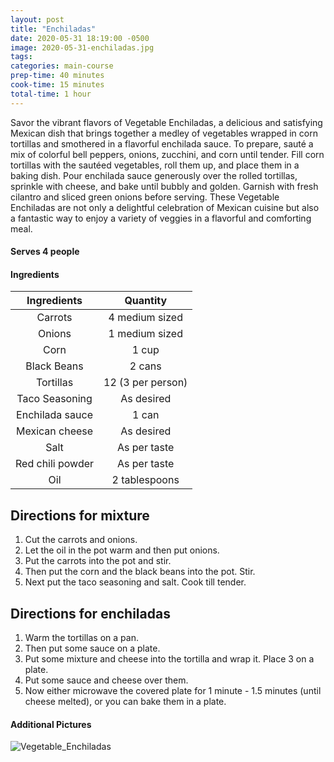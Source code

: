 ```yaml
---
layout: post
title: "Enchiladas"
date: 2020-05-31 18:19:00 -0500
image: 2020-05-31-enchiladas.jpg
tags:
categories: main-course
prep-time: 40 minutes
cook-time: 15 minutes
total-time: 1 hour
---
```


Savor the vibrant flavors of Vegetable Enchiladas, a delicious and satisfying Mexican dish that brings together a medley of vegetables wrapped in corn tortillas and smothered in a flavorful enchilada sauce. To prepare, sauté a mix of colorful bell peppers, onions, zucchini, and corn until tender. Fill corn tortillas with the sautéed vegetables, roll them up, and place them in a baking dish. Pour enchilada sauce generously over the rolled tortillas, sprinkle with cheese, and bake until bubbly and golden. Garnish with fresh cilantro and sliced green onions before serving. These Vegetable Enchiladas are not only a delightful celebration of Mexican cuisine but also a fantastic way to enjoy a variety of veggies in a flavorful and comforting meal.

#### Serves 4 people

#### Ingredients

|    Ingredients   |      Quantity     |
|:----------------:|:-----------------:|
|      Carrots     |   4 medium sized  |
|      Onions      |   1 medium sized  |
|       Corn       |       1 cup       |
|    Black Beans   |       2 cans      |
|     Tortillas    | 12 (3 per person) |
|  Taco Seasoning  |     As desired    |
|  Enchilada sauce |       1 can       |
|  Mexican cheese  |     As desired    |
|       Salt       |    As per taste   |
| Red chili powder |    As per taste   |
|        Oil       |   2 tablespoons   |

## Directions for mixture

1. Cut the carrots and onions.
2. Let the oil in the pot warm and then put onions.
3. Put the carrots into the pot and stir.
4. Then put the corn and the black beans into the pot. Stir.
5. Next put the taco seasoning and salt. Cook till tender.

## Directions for enchiladas

1. Warm the tortillas on a pan.
2. Then put some sauce on a plate.
3. Put some mixture and cheese into the tortilla and wrap it. Place 3 on a plate.
4. Put some sauce and cheese over them.
5. Now either microwave the covered plate for 1 minute - 1.5 minutes (until cheese melted), or you can bake them in a plate.

#### Additional Pictures

![Vegetable_Enchiladas](https://jainrecipes.github.io/images/2020-12-27-enchiladas.jpg)